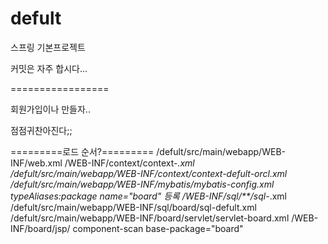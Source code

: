 # defult

스프링 기본프로젝트

커밋은 자주 합시다...

=================

회원가입이나 만들자..

점점귀찬아진다;;

=========로드 순서?=========
/defult/src/main/webapp/WEB-INF/web.xml
	/WEB-INF/context/context-*.xml
		/defult/src/main/webapp/WEB-INF/context/context-defult-orcl.xml
			/defult/src/main/webapp/WEB-INF/mybatis/mybatis-config.xml
				typeAliases:package name="board" 등록
			/WEB-INF/sql/**/sql-*.xml
				/defult/src/main/webapp/WEB-INF/sql/board/sql-defult.xml
	/defult/src/main/webapp/WEB-INF/board/servlet/servlet-board.xml
		/WEB-INF/board/jsp/
		component-scan base-package="board"